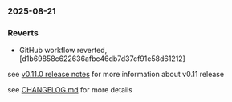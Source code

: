 ### 2025-08-21

### Reverts
+ GitHub workflow reverted, [d1b69858c622636afbc46db7d37cf91e58d61212]

see [v0.11.0 release notes](https://github.com/mrjackwills/oxker/releases/tag/v0.11.0) for more information about v0.11 release

see <a href='https://github.com/mrjackwills/oxker/blob/main/CHANGELOG.md'>CHANGELOG.md</a> for more details
